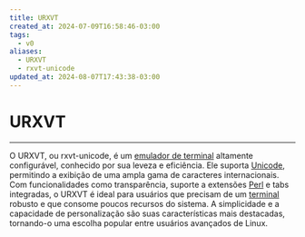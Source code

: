 ```yaml
---
title: URXVT
created_at: 2024-07-09T16:58:46-03:00
tags:
  - v0
aliases:
  - URXVT
  - rxvt-unicode
updated_at: 2024-08-07T17:43:38-03:00
---
```

# URXVT
---

O URXVT, ou rxvt-unicode, é um [emulador de terminal](09/2024-07-09-Emulador_de_terminal.md) altamente configurável, conhecido por sua leveza e eficiência. Ele suporta [Unicode](_insight/2024/07/2024-07-09-Unicode.md), permitindo a exibição de uma ampla gama de caracteres internacionais. Com funcionalidades como transparência, suporte a extensões [Perl](_insight/2024/07/2024-07-09-Linguagem_Perl.md) e tabs integradas, o URXVT é ideal para usuários que precisam de um [terminal](09/2024-07-09-Emulador_de_terminal.md) robusto e que consome poucos recursos do sistema. A simplicidade e a capacidade de personalização são suas características mais destacadas, tornando-o uma escolha popular entre usuários avançados de Linux.